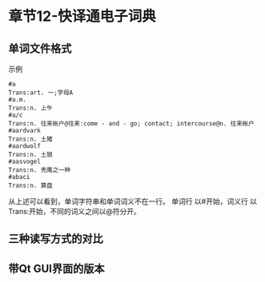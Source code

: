 # 章节12-快译通电子词典


## 单词文件格式

示例

    #a
    Trans:art. 一;字母A
    #a.m.
    Trans:n. 上午
    #a/c
    Trans:n. 往来帐户@往来:come - and - go; contact; intercourse@n. 往来帐户
    #aardvark
    Trans:n. 土猪
    #aardwolf
    Trans:n. 土狼
    #aasvogel
    Trans:n. 秃鹰之一种
    #abaci
    Trans:n. 算盘

从上述可以看到，单词字符串和单词词义不在一行。
单词行 以#开始，词义行 以Trans:开始，不同的词义之间以@符分开。


## 三种读写方式的对比


## 带Qt GUI界面的版本
